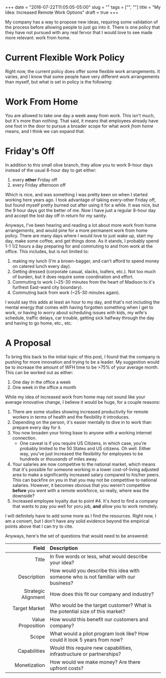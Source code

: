 +++
date = "2016-07-22T11:05:05-05:00"
slug = ""
tags = ["", ""]
title = "My Idea: Increased Remote Work Options"
draft = true
+++

My company has a way to propose new ideas, requiring some validation of the
process before allowing people to just go into it.  There is one policy that
they have not pursued with any real fervor that I would love to see made more
relevant: work from home.

# Current Flexible Work Policy

Right now, the current policy does offer some flexible work arrangements.  It
varies, and I know that some people have very different work arrangements than
myself, but what is set in policy is the following:

# Work From Home

You are allowed to take one day a week away from work.  This isn't much, but
it's more than nothing.  That said, it means that employees already have one
foot in the door to pursue a broader scope for what *work from home* means, and
I think we can expand that.

# Friday's Off

In addition to this small olive branch, they allow you to work 9-hour days
instead of the usual 8-hour day to get either:

1. every **other** Friday off
2. every Friday afternoon off

Which is nice, and was something I was pretty keen on when I started working
here years ago.  I took advantage of taking every-other Friday off, but found
myself pretty burned out after using it for a while.  It was nice, but the
9 hour days got the better of me.  Now I have just a regular 8-hour day and
accept the lost day off in return for my sanity.

Anyways, I've been hearing and reading a lot about more work from home
arrangements, and would pine for a more permanent work from home policy.  There
are many days where I would love to just wake up, start my day, make some
coffee, and get things done.  As it stands, I probably spend 1-1 1/2 hours a day
preparing for and commuting to and from work at the office.  This includes, but
is not limited to:

1. making my lunch (I'm a brown-bagger, and can't afford to spend money on
   catered lunch every day).
2. Getting dressed (corporate casual, slacks, loafers, etc.).  Not too much of
   burden, but it does require some coordination and effort.
3. Commuting to work (~25-30 minutes from the heart of Madison to it's furthest
   East-ward city boundary).
4. Commuting back from work (~25-30 minutes again).


I would say this adds at least an hour to my day, and that's not including the
mental energy that comes with having forgotten something when I get to work, or
having to worry about scheduling issues with kids, my wife's schedule, traffic
delays, car trouble, getting sick halfway through the day and having to go home,
etc., etc.

# A Proposal

To bring this back to the initial topic of this post, I found that the company
is pushing for more innovation and trying to be a leader.  My suggestion would
be to increase the amount of WFH time to be >75% of your average month.  This
can be worked out as either:

1. One day in the office a week
2. One week in the office a month

While my idea of increased work from home may not sound like your average innovative change,
I believe it would be huge, for a couple reasons:

1. There are some studies showing increased productivity for remote workers in
   terms of health and the flexibility it introduces.
2. Depending on the person, it's easier mentally to dive in to work than prepare
   every day for it.
3. You now broaden your hiring base to anyone with a working internet
   connection.
   * One caveat is if you require US Citizens, in which case, you're probably
       limited to the 50 States and US citizens.  Oh well.  Either way, you've
       just increased the flexibility for employees to be hundreds or
       *thousands* of miles away.
4. Your salaries are now competitve to the national market, which means that
   it's possible for someone working in a lower cost-of-living adjusted area to
   make a significantly increased salary compared to his/her peers.  This can
   backfire on you in that you may not be competitive to national salaries.
   However, it becomes obvious that you weren't competitive **before** you went
   with a remote workforce, so really, where was the downside?
5. Increased employee loyalty due to point #4.  It's *hard* to find a company
   that wants to pay you well for yoru job, **and** allow you to work remotely.

I will definitely have to add some more as I find the resources.  Right now,
I am a convert, but I don't have any solid evidence beyond the empirical points
above that I can try to cite.

Anyways, here's the set of questions that would need to be answered:

|               Field | Description                              |
| ------------------: | :--------------------------------------- |
|               Title | In five words or less, what would describe your idea? |
|         Description | How would you describe this idea with someone who is not familiar with our business? |
| Strategic Alignment | How does this fit our company and industry? |
|       Target Market | Who would be the target customer? What is the potential size of this market? |
|   Value Proposition | How would this benefit our customers and company? |
|               Scope | What would a pilot program look like? How could it look 5 years from now? |
|        Capabilities | Would this require new capabilities, infrastructure or partnerships? |
|        Monetization | How would we make money? Are there upfront costs? |

